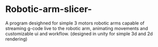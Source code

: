 # Robotic-arm-slicer-
A program desighned for simple 3 motors robotic arms capable of streaming g-code live to the robotic arm, animating movements and customizable ui and workflow. (designed in unity for simple 3d and 2d rendering)
